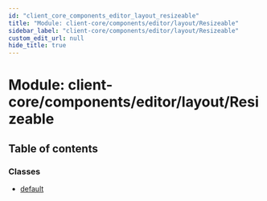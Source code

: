 ```yaml
---
id: "client_core_components_editor_layout_resizeable"
title: "Module: client-core/components/editor/layout/Resizeable"
sidebar_label: "client-core/components/editor/layout/Resizeable"
custom_edit_url: null
hide_title: true
---
```


# Module: client-core/components/editor/layout/Resizeable

## Table of contents

### Classes

- [default](../classes/client_core_components_editor_layout_resizeable.default.md)
